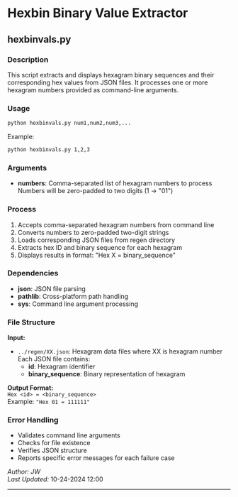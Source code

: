 # Hexbin Binary Value Extractor

## hexbinvals.py

### Description
This script extracts and displays hexagram binary sequences and their corresponding hex values from JSON files. It processes one or more hexagram numbers provided as command-line arguments.

### Usage
```bash
python hexbinvals.py num1,num2,num3,...
```
Example: 
```bash
python hexbinvals.py 1,2,3
```

### Arguments
- **numbers**: Comma-separated list of hexagram numbers to process  
  Numbers will be zero-padded to two digits (1 -> "01")

### Process
1. Accepts comma-separated hexagram numbers from command line
2. Converts numbers to zero-padded two-digit strings
3. Loads corresponding JSON files from regen directory
4. Extracts hex ID and binary sequence for each hexagram
5. Displays results in format: "Hex X = binary_sequence"

### Dependencies
- **json**: JSON file parsing
- **pathlib**: Cross-platform path handling
- **sys**: Command line argument processing

### File Structure
**Input:**  
- `../regen/XX.json`: Hexagram data files where XX is hexagram number  
  Each JSON file contains:
  - **id**: Hexagram identifier
  - **binary_sequence**: Binary representation of hexagram

**Output Format:**  
`Hex <id> = <binary_sequence>`  
Example: `"Hex 01 = 111111"`

### Error Handling
- Validates command line arguments
- Checks for file existence
- Verifies JSON structure
- Reports specific error messages for each failure case

*Author: JW*  
*Last Updated:* 10-24-2024 12:00

---

